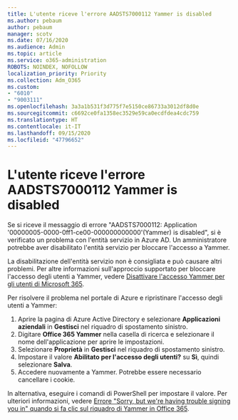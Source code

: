 ```yaml
---
title: L'utente riceve l'errore AADSTS7000112 Yammer is disabled
ms.author: pebaum
author: pebaum
manager: scotv
ms.date: 07/16/2020
ms.audience: Admin
ms.topic: article
ms.service: o365-administration
ROBOTS: NOINDEX, NOFOLLOW
localization_priority: Priority
ms.collection: Adm_O365
ms.custom:
- "6010"
- "9003111"
ms.openlocfilehash: 3a3a1b531f3d775f7e5150ce86733a3012df8d0e
ms.sourcegitcommit: c6692ce0fa1358ec3529e59ca0ecdfdea4cdc759
ms.translationtype: HT
ms.contentlocale: it-IT
ms.lasthandoff: 09/15/2020
ms.locfileid: "47796652"
---
```

# <a name="user-receives-error-aadsts7000112-yammer-is-disabled"></a>L'utente riceve l'errore AADSTS7000112 Yammer is disabled

Se si riceve il messaggio di errore "AADSTS7000112: Application '00000005-0000-0ff1-ce00-000000000000'(Yammer) is disabled", si è verificato un problema con l'entità servizio in Azure AD. Un amministratore potrebbe aver disabilitato l'entità servizio per bloccare l'accesso a Yammer.

La disabilitazione dell'entità servizio non è consigliata e può causare altri problemi. Per altre informazioni sull'approccio supportato per bloccare l'accesso degli utenti a Yammer, vedere [Disattivare l'accesso Yammer per gli utenti di Microsoft 365](https://docs.microsoft.com/yammer/manage-yammer-users/turn-off-user-access).  

Per risolvere il problema nel portale di Azure e ripristinare l'accesso degli utenti a Yammer:

1.  Aprire la pagina di Azure Active Directory e selezionare **Applicazioni aziendali** in **Gestisci** nel riquadro di spostamento sinistro.
3.  Digitare **Office 365 Yammer** nella casella di ricerca e selezionare il nome dell'applicazione per aprire le impostazioni.
4.  Selezionare **Proprietà** in **Gestisci** nel riquadro di spostamento sinistro.
5.  Impostare il valore **Abilitato per l'accesso degli utenti?** su **Sì**, quindi selezionare **Salva**.
6.  Accedere nuovamente a Yammer. Potrebbe essere necessario cancellare i cookie.

In alternativa, eseguire i comandi di PowerShell per impostare il valore. Per ulteriori informazioni, vedere [Errore "Sorry, but we're having trouble signing you in" quando si fa clic sul riquadro di Yammer in Office 365](https://docs.microsoft.com/yammer/troubleshoot-problems/error-when-click-the-yammer-tile-in-office-365). 